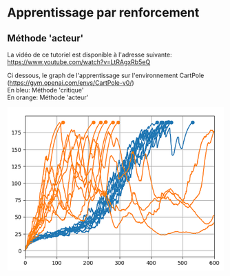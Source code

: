 # Apprentissage par renforcement
## Méthode 'acteur'

La vidéo de ce tutoriel est disponible à l'adresse suivante:<br>
https://www.youtube.com/watch?v=LtRAgxRb5eQ

Ci dessous, le graph de l'apprentissage sur l'environnement CartPole (https://gym.openai.com/envs/CartPole-v0/)<br>
En bleu: Méthode 'critique'<br>
En orange: Méthode 'acteur'<br>

![image](mini.png)
